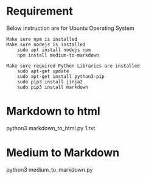 # Requirement

  Below instruction are for Ubuntu Operating System 

    Make sure npm is installed
    Make sure nodejs is installed
        sudo apt install nodejs npm 
        npm install medium-to-markdown
        
    Make sure required Python Libraries are installed
        sudo apt-get update
        sudo apt-get install python3-pip
        sudo pip3 install jinja2
        sudo pip3 install markdown


# Markdown to html
python3 markdown_to_html.py 1.txt


# Medium to Markdown 
python3 medium_to_markdown.py







